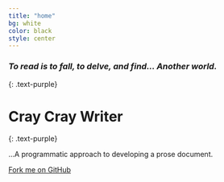 ```yaml
---
title: "home"
bg: white
color: black
style: center
---
```


### *To read is to fall, to delve, and find... Another world.*
{: .text-purple}

<span class="fa-stack subtlecircle" style="font-size:100px; background:rgba(255,166,0,0.1)">
  <i class="fa fa-circle fa-stack-2x text-white"></i>
  <i class="fa fa-map-signs fa-stack-1x text-orange"></i>
</span>

# Cray Cray Writer
{: .text-purple}


…A programmatic approach to developing a prose document.

<span id="forkongithub">
  <a href="{{ site.source_link }}" class="bg-blue">
    Fork me on GitHub
  </a>
</span>
